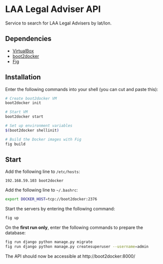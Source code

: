 LAA Legal Adviser API
=====================

Service to search for LAA Legal Advisers by lat/lon.

Dependencies
------------

 * [VirtualBox](https://www.virtualbox.org/wiki/Downloads)
 * [boot2docker](http://boot2docker.io/)
 * [Fig](http://www.fig.sh/)

Installation
------------

Enter the following commands into your shell (you can cut and paste this):

```sh
# Create boot2docker VM
boot2docker init

# Start VM
boot2docker start

# Set up environment variables
$(boot2docker shellinit)

# Build the Docker images with Fig
fig build
```

Start
-----

Add the following line to `/etc/hosts`:

```text
192.168.59.103 boot2docker
```

Add the following line to `~/.bashrc`:

```sh
export DOCKER_HOST=tcp://boot2docker:2376
```

Start the servers by entering the following command:

```sh
fig up
```

On the **first run only**, enter the following commands to prepare the database:

```sh
fig run django python manage.py migrate
fig run django python manage.py createsuperuser --username=admin
```

The API should now be accessible at http://boot2docker:8000/
